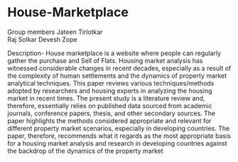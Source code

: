 # House-Marketplace
Group members 
Jateen Tirlotkar  
Raj Solkar 
Devesh Zope

Description-
House marketplace is a website where people can regularly gather the purchase and Sell of Flats. Housing market analysis has witnessed considerable changes in recent decades, especially as a result of the complexity of human settlements and the dynamics of property market analytical techniques. This paper reviews various techniques/methods adopted by researchers and housing experts in analyzing the housing market in recent times. The present study is a literature review and, therefore, essentially relies on published data sourced from academic journals, conference papers, thesis, and other secondary sources. The paper highlights the methods considered appropriate and relevant for different property market scenarios, especially in developing countries. The paper, therefore, recommends what it regards as the most appropriate basis for a housing market analysis and research in developing countries against the backdrop of the dynamics of the property market
